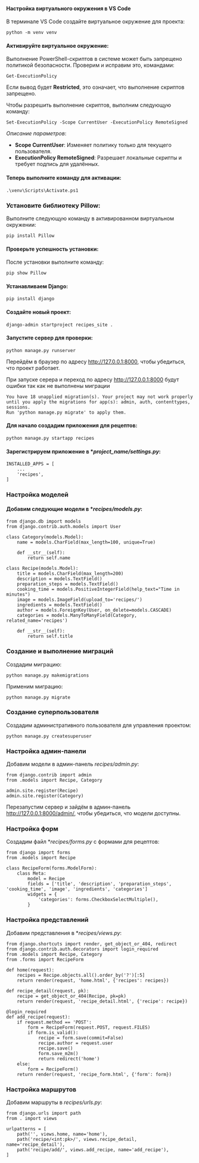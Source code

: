 #### Настройка виртуального окружения в VS Code
В терминале VS Code создайте виртуальное окружение для проекта:
```
python -m venv venv
```
#### Активируйте виртуальное окружение:
Выполнение PowerShell-скриптов в системе может быть запрещено политикой безопасности. Проверим и исправим это, командами:
```
Get-ExecutionPolicy
```
Если вывод будет **Restricted**, это означает, что выполнение скриптов запрещено.

Чтобы разрешить выполнение скриптов, выполним следующую команду:
```
Set-ExecutionPolicy -Scope CurrentUser -ExecutionPolicy RemoteSigned
```
*Описание параметров*:

- **Scope CurrentUser**: Изменяет политику только для текущего пользователя.
- **ExecutionPolicy RemoteSigned**: Разрешает локальные скрипты и требует подпись для удалённых.
#### Теперь выполните команду для активации:
```
.\venv\Scripts\Activate.ps1
```
### Установите библиотеку Pillow:

Выполните следующую команду в активированном виртуальном окружении:
```
pip install Pillow
```
#### Проверьте успешность установки:

После установки выполните команду:
```
pip show Pillow
```
#### Устанавливаем Django:
```
pip install django
```
#### Создайте новый проект:
```
django-admin startproject recipes_site .
```
#### Запустите сервер для проверки:
```
python manage.py runserver
```
Перейдём в браузер по адресу http://127.0.0.1:8000, чтобы убедиться, что проект работает.

При запуске серера и переход по адресу http://127.0.0.1:8000 будут ошибки так как не выполнены миграции
```
You have 18 unapplied migration(s). Your project may not work properly until you apply the migrations for app(s): admin, auth, contenttypes, sessions.
Run 'python manage.py migrate' to apply them.
```
#### Для начало создадим приложения для рецептов:
```
python manage.py startapp recipes
```
#### Зарегистрируем приложение в **project_name/settings.py*:
```
INSTALLED_APPS = [
    ...
    'recipes',
]
```
### Настройка моделей
#### Добавим следующие модели в **recipes/models.py*:
```
from django.db import models
from django.contrib.auth.models import User

class Category(models.Model):
    name = models.CharField(max_length=100, unique=True)

    def __str__(self):
        return self.name

class Recipe(models.Model):
    title = models.CharField(max_length=200)
    description = models.TextField()
    preparation_steps = models.TextField()
    cooking_time = models.PositiveIntegerField(help_text="Time in minutes")
    image = models.ImageField(upload_to='recipes/')
    ingredients = models.TextField()
    author = models.ForeignKey(User, on_delete=models.CASCADE)
    categories = models.ManyToManyField(Category, related_name='recipes')

    def __str__(self):
        return self.title
```
### Создание и выполнение миграций
Создадим миграцию:
```
python manage.py makemigrations
```
Применим миграцию:
```
python manage.py migrate
```
### Создание суперпользователя
Создадим административного пользователя для управления проектом:
```
python manage.py createsuperuser
```
### Настройка админ-панели
Добавим модели в админ-панель *recipes/admin.py*:
```
from django.contrib import admin
from .models import Recipe, Category

admin.site.register(Recipe)
admin.site.register(Category)
```
Перезапустим сервер и зайдём в админ-панель http://127.0.0.1:8000/admin/, чтобы убедиться, что модели доступны.

### Настройка форм
Создадим файл **recipes/forms.py* с формами для рецептов:
```
from django import forms
from .models import Recipe

class RecipeForm(forms.ModelForm):
    class Meta:
        model = Recipe
        fields = ['title', 'description', 'preparation_steps', 'cooking_time', 'image', 'ingredients', 'categories']
        widgets = {
            'categories': forms.CheckboxSelectMultiple(),
        }
```
### Настройка представлений
Добавим представления в **recipes/views.py*:
```
from django.shortcuts import render, get_object_or_404, redirect
from django.contrib.auth.decorators import login_required
from .models import Recipe, Category
from .forms import RecipeForm

def home(request):
    recipes = Recipe.objects.all().order_by('?')[:5]
    return render(request, 'home.html', {'recipes': recipes})

def recipe_detail(request, pk):
    recipe = get_object_or_404(Recipe, pk=pk)
    return render(request, 'recipe_detail.html', {'recipe': recipe})

@login_required
def add_recipe(request):
    if request.method == 'POST':
        form = RecipeForm(request.POST, request.FILES)
        if form.is_valid():
            recipe = form.save(commit=False)
            recipe.author = request.user
            recipe.save()
            form.save_m2m()
            return redirect('home')
    else:
        form = RecipeForm()
    return render(request, 'recipe_form.html', {'form': form})
```
### Настройка маршрутов
Добавим маршруты в *recipes/urls.py*:
```
from django.urls import path
from . import views

urlpatterns = [
    path('', views.home, name='home'),
    path('recipe/<int:pk>/', views.recipe_detail, name='recipe_detail'),
    path('recipe/add/', views.add_recipe, name='add_recipe'),
]
```